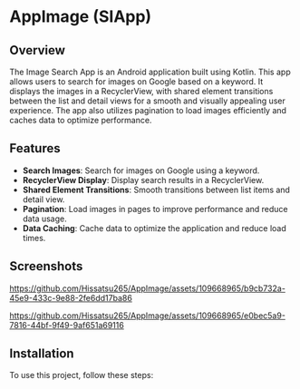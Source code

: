 # AppImage (SIApp)

## Overview

The Image Search App is an Android application built using Kotlin. This app allows users to search for images on Google based on a keyword. It displays the images in a RecyclerView, with shared element transitions between the list and detail views for a smooth and visually appealing user experience. The app also utilizes pagination to load images efficiently and caches data to optimize performance.

## Features

- **Search Images**: Search for images on Google using a keyword.
- **RecyclerView Display**: Display search results in a RecyclerView.
- **Shared Element Transitions**: Smooth transitions between list items and detail view.
- **Pagination**: Load images in pages to improve performance and reduce data usage.
- **Data Caching**: Cache data to optimize the application and reduce load times.

## Screenshots

https://github.com/Hissatsu265/AppImage/assets/109668965/b9cb732a-45e9-433c-9e88-2fe6dd17ba86

https://github.com/Hissatsu265/AppImage/assets/109668965/e0bec5a9-7816-44bf-9f49-9af651a69116

## Installation

To use this project, follow these steps:

1. **Clone the repository:**

    ```sh
    git clone https://github.com/Hissatsu265/AppImage.git
    ```

2. **Open the project in Android Studio:**

    Open Android Studio, select "Open an existing project," and navigate to the cloned repository.

3. **Build the project:**

    Allow Android Studio to build the project and download necessary dependencies.

4. **Run the app:**

    Connect an Android device or start an emulator, then run the app from Android Studio.
## Usage

1. **Search for Images:**

    - Enter a keyword in the search bar.
    - Press the search button to fetch images related to the keyword.

2. **View Images:**

    - Browse through the search results displayed in the RecyclerView.
    - Click on an image to view it in the full screen view with a smooth shared element transition.
    - Click on a button "Open Source" it will open the original source page in an external browser.

## Dependencies

This project uses the following dependencies:

- **Retrofit**: For network requests and API interactions.
- **Glide**: For image loading and caching.
- **RecyclerView**: For displaying the list of images.
- **Paging**: For implementing pagination.
- **ViewModel and LiveData**: For managing UI-related data lifecycle.
